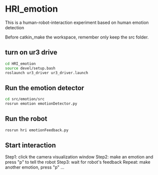 # HRI_emotion
This is a human-robot-interaction experiment based on human emotion detection

Before catkin_make the workspace, remember only keep the src folder.
## turn on ur3 drive
``` bash
cd HRI_emotion
source devel/setup.bash
roslaunch ur3_driver ur3_driver.launch
```

## Run the emotion detector
``` bash
cd src/emotion/src
rosrun emotion emotionDetector.py
```

## Run the robot
``` bash
rosrun hri emotionFeedback.py
```

## Start interaction
Step1: click the camera visualization window
Step2: make an emotion and press "p" to tell the robot
Step3: wait for robot's feedback
Repeat: make another emotion, press "p"
...
